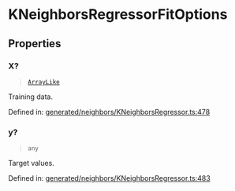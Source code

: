 # KNeighborsRegressorFitOptions

## Properties

### X?

> [`ArrayLike`](../types/ArrayLike.md)

Training data.

Defined in:  [generated/neighbors/KNeighborsRegressor.ts:478](https://github.com/transitive-bullshit/scikit-learn-ts/blob/122b3c0/packages/sklearn/src/generated/neighbors/KNeighborsRegressor.ts#L478)

### y?

> `any`

Target values.

Defined in:  [generated/neighbors/KNeighborsRegressor.ts:483](https://github.com/transitive-bullshit/scikit-learn-ts/blob/122b3c0/packages/sklearn/src/generated/neighbors/KNeighborsRegressor.ts#L483)
